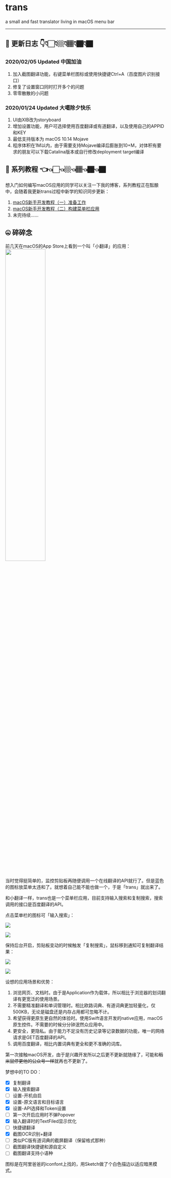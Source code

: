 # trans
a small and fast translator living in macOS menu bar

-------

## 🧾 更新日志 👇👇🏻👇🏼👇🏽👇🏾👇🏿

### 2020/02/05 Updated 中国加油

1. 加入截图翻译功能，右键菜单栏图标或使用快捷键Ctrl+A（百度图片识别接口）
2. 修复了设置窗口同时打开多个的问题
3. 零零散散的小问题

### 2020/01/24 Updated 大噶除夕快乐

1. UI由XIB改为storyboard
2. 增加设置功能，用户可选择使用百度翻译或有道翻译，以及使用自己的APPID和KEY
3. 最低支持版本为 macOS 10.14 Mojave
4. 程序体积在1M以内，由于需要支持Mojave编译后膨胀到10+M，对体积有要求的朋友可以下载Catalina版本或自行修改deployment target编译

## 📓 系列教程 👈👈🏻👈🏼👈🏽👈🏾👈🏿

想入门如何编写macOS应用的同学可以关注一下我的博客，系列教程正在酝酿中，会随着我更新trans过程中新学的知识同步更新：

1. [macOS新手开发教程（一）准备工作
](https://rhinoc.top/macos_1/)
1. [macOS新手开发教程（二）构建菜单栏应用](https://rhinoc.top/macos_2/) 
2. 未完待续……

## 🤐 碎碎念

前几天在macOS的App Store上看到一个叫「小翻译」的应用：
<img src="https://pic.rhinoc.top/mweb/15715563982330.jpg" width="50%">

当时觉得挺简单的，监控剪贴板再随便调用一个在线翻译的API就行了。但是蓝色的图标放菜单太违和了。就想着自己能不能也做一个，于是「trans」就出来了。

和小翻译一样，trans也是一个菜单栏应用，目前支持输入搜索和复制搜索，搜索调用的接口是百度翻译的API。

点击菜单栏的图标可「输入搜索」：

![](https://pic.rhinoc.top/mweb/15717457312566.jpg)

![](https://pic.rhinoc.top/mweb/15717457549055.jpg)

保持后台开启，剪贴板变动的时候触发「复制搜索」，鼠标移到通知可复制翻译结果：

![](https://pic.rhinoc.top/mweb/15715578064917.jpg)

![](https://pic.rhinoc.top/mweb/15717457944937.jpg)


设想的应用场景和优势：
1. 浏览网页、文档时。由于是Application作为载体，所以相比于浏览器的划词翻译有更宽泛的使用场景。
2. 不需要精准翻译和单词管理时。相比欧路词典、有道词典更加轻量化，仅500KB，无论是磁盘还是内存占用都可忽略不计。
3. 希望获得更原生更自然的体验时。使用Swift语言开发的native应用，macOS原生控件。不需要的时候分分钟泯然众应用中。
4. 更安全，更隐私。由于能力不足没有历史记录等记录数据的功能，唯一的网络请求是GET百度翻译的API。
5. 调用百度翻译，相比内置词典有更全和更不准确的词库。

第一次接触macOS开发，由于是兴趣开发所以之后更不更新就随缘了，可能和~~稻米鼠停更他的公众号一样~~就再也不更新了。

梦想中的TO DO：
* [x] 复制翻译
* [x] 输入搜索翻译
* [ ] 设置-开机自启
* [x] 设置-原文语言和目标语言
* [x] 设置-API选择和Token设置
* [ ] 第一次开启应用时不弹Popover
* [x] 输入翻译时的TextFiled显示优化
* [ ] 快捷键翻译
* [x] 截图OCR识别+翻译
* [ ] 类似PC版有道词典的截屏翻译（保留格式那种）
* [ ] 截图翻译快捷键和源自定义
* [ ] 截图翻译支持小语种

图标是在阿里爸爸的iconfont上找的，用Sketch做了个白色描边以适应暗黑模式。